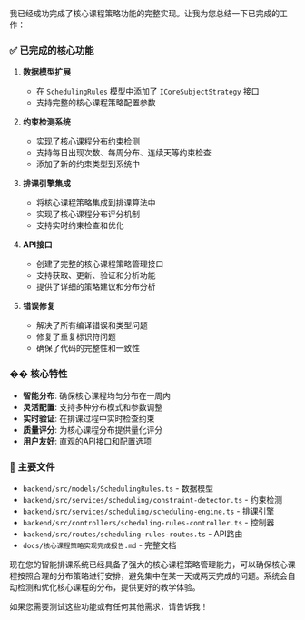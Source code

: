 

我已经成功完成了核心课程策略功能的完整实现。让我为您总结一下已完成的工作：

### ✅ 已完成的核心功能

1. **数据模型扩展**
   - 在 `SchedulingRules` 模型中添加了 `ICoreSubjectStrategy` 接口
   - 支持完整的核心课程策略配置参数

2. **约束检测系统**
   - 实现了核心课程分布约束检测
   - 支持每日出现次数、每周分布、连续天等约束检查
   - 添加了新的约束类型到系统中

3. **排课引擎集成**
   - 将核心课程策略集成到排课算法中
   - 实现了核心课程分布评分机制
   - 支持实时约束检查和优化

4. **API接口**
   - 创建了完整的核心课程策略管理接口
   - 支持获取、更新、验证和分析功能
   - 提供了详细的策略建议和分布分析

5. **错误修复**
   - 解决了所有编译错误和类型问题
   - 修复了重复标识符问题
   - 确保了代码的完整性和一致性

### �� 核心特性

- **智能分布**: 确保核心课程均匀分布在一周内
- **灵活配置**: 支持多种分布模式和参数调整
- **实时验证**: 在排课过程中实时检查约束
- **质量评分**: 为核心课程分布提供量化评分
- **用户友好**: 直观的API接口和配置选项

### 📁 主要文件

- `backend/src/models/SchedulingRules.ts` - 数据模型
- `backend/src/services/scheduling/constraint-detector.ts` - 约束检测
- `backend/src/services/scheduling/scheduling-engine.ts` - 排课引擎
- `backend/src/controllers/scheduling-rules-controller.ts` - 控制器
- `backend/src/routes/scheduling-rules-routes.ts` - API路由
- `docs/核心课程策略实现完成报告.md` - 完整文档

现在您的智能排课系统已经具备了强大的核心课程策略管理能力，可以确保核心课程按照合理的分布策略进行安排，避免集中在某一天或两天完成的问题。系统会自动检测和优化核心课程的分布，提供更好的教学体验。

如果您需要测试这些功能或有任何其他需求，请告诉我！